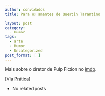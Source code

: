 ```yaml
---
author: convidados
title: Para os amantes de Quentin Tarantino

layout: post
category:
  - Humor
tags:
  - arte
  - Humor
  - Uncategorized
post_format: [ ]
---
```

Mais sobre o diretor de Pulp Fiction no [imdb][1].

[Via [Prática][2]] 

*   No related posts












 [1]: http://imdb.com/name/nm0000233/ "Quentin Tarantino"
 [2]: http://desta.ca/pratica/2007/03/07/pulp-fiction-em-tipografia/ "Pulp Fiction em Tipografia"





